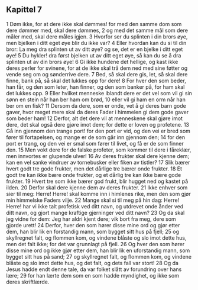 ## Kapittel 7

1 Døm ikke, for at dere ikke skal dømmes! for med den samme dom som dere dømmer med, skal dere dømmes,
2 og med det samme mål som dere måler med, skal dere måles igjen.
3 Hvorfor ser du splinten i din brors øye, men bjelken i ditt eget øye blir du ikke var?
4 Eller hvordan kan du si til din bror: La meg dra splinten ut av ditt øye? og se, det er en bjelke i ditt eget øye!
5 Du hykler! dra først bjelken ut av ditt eget øye, så kan du se å dra splinten ut av din brors øye!
6 Gi ikke hundene det hellige, og kast ikke deres perler for svinene, for at de ikke skal trå dem ned med sine føtter og vende seg om og sønderrive dere.
7 Bed, så skal dere gis, let, så skal dere finne, bank på, så skal det lukkes opp for dere!
8 For hver den som beder, han får, og den som leter, han finner, og den som banker på, for ham skal det lukkes opp.
9 Eller hvilket menneske iblandt dere er det vel som vil gi sin sønn en stein når han ber ham om brød,
10 eller vil gi ham en orm når han ber om en fisk?
11 Dersom da dere, som er onde, vet å gi deres barn gode gaver, hvor meget mere skal da deres Fader i himmelen gi dem gode gaver som beder ham!
12 Derfor, alt det dere vil at menneskene skal gjøre imot dere, det skal også dere gjøre imot dem; for dette er loven og profetene.
13 Gå inn gjennom den trange port! for den port er vid, og den vei er bred som fører til fortapelsen, og mange er de som går inn gjennom den;
14 for den port er trang, og den vei er smal som fører til livet, og få er de som finner den.
15 Men vokt dere for de falske profeter, som kommer til dere i fåreklær, men innvortes er glupende ulver!
16 Av deres frukter skal dere kjenne dem; kan en vel sanke vindruer av tornebusker eller fiken av tistler?
17 Slik bærer hvert godt tre gode frukter, men det dårlige tre bærer onde frukter.
18 Et godt tre kan ikke bære onde frukter, og et dårlig tre kan ikke bære gode frukter.
19 Hvert tre som ikke bærer god frukt, blir hugget ned og kastet på ilden.
20 Derfor skal dere kjenne dem av deres frukter.
21 Ikke enhver som sier til meg: Herre! Herre! skal komme inn i himlenes rike, men den som gjør min himmelske Faders vilje.
22 Mange skal si til meg på hin dag: Herre! Herre! har vi ikke talt profetisk ved ditt navn, og utdrevet onde ånder ved ditt navn, og gjort mange kraftige gjerninger ved ditt navn?
23 Og da skal jeg vidne for dem: Jeg har aldri kjent dere; vik bort fra meg, dere som gjorde urett!
24 Derfor, hver den som hører disse mine ord og gjør etter dem, han blir lik en forstandig mann, som bygget sitt hus på fjell;
25 og skyllregnet falt, og flommen kom, og vindene blåste og slo imot dette hus, men det falt ikke; for det var grunnlagt på fjell.
26 Og hver den som hører disse mine ord og ikke gjør etter dem, han blir lik en uforstandig mann, som bygget sitt hus på sand;
27 og skyllregnet falt, og flommen kom, og vindene blåste og slo imot dette hus, og det falt, og dets fall var stort!
28 Og da Jesus hadde endt denne tale, da var folket slått av forundring over hans lære;
29 for han lærte dem som en som hadde myndighet, og ikke som deres skriftlærde.
